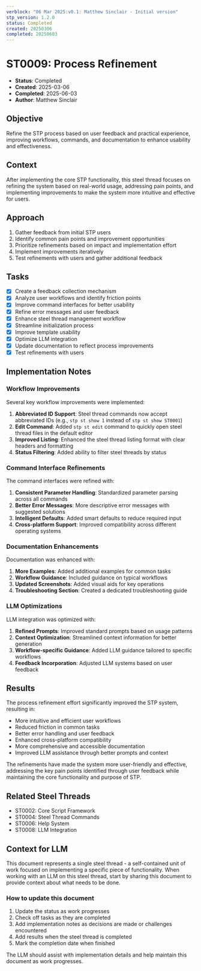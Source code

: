 ```yaml
---
verblock: "06 Mar 2025:v0.1: Matthew Sinclair - Initial version"
stp_version: 1.2.0
status: Completed
created: 20250306
completed: 20250603
---
```

# ST0009: Process Refinement

- **Status**: Completed
- **Created**: 2025-03-06
- **Completed**: 2025-06-03
- **Author**: Matthew Sinclair

## Objective

Refine the STP process based on user feedback and practical experience, improving workflows, commands, and documentation to enhance usability and effectiveness.

## Context

After implementing the core STP functionality, this steel thread focuses on refining the system based on real-world usage, addressing pain points, and implementing improvements to make the system more intuitive and effective for users.

## Approach

1. Gather feedback from initial STP users
2. Identify common pain points and improvement opportunities
3. Prioritize refinements based on impact and implementation effort
4. Implement improvements iteratively
5. Test refinements with users and gather additional feedback

## Tasks

- [x] Create a feedback collection mechanism
- [x] Analyze user workflows and identify friction points
- [x] Improve command interfaces for better usability
- [x] Refine error messages and user feedback
- [x] Enhance steel thread management workflow
- [x] Streamline initialization process
- [x] Improve template usability
- [x] Optimize LLM integration
- [x] Update documentation to reflect process improvements
- [x] Test refinements with users

## Implementation Notes

### Workflow Improvements

Several key workflow improvements were implemented:

1. **Abbreviated ID Support**: Steel thread commands now accept abbreviated IDs (e.g., `stp st show 1` instead of `stp st show ST0001`)
2. **Edit Command**: Added `stp st edit` command to quickly open steel thread files in the default editor
3. **Improved Listing**: Enhanced the steel thread listing format with clear headers and formatting
4. **Status Filtering**: Added ability to filter steel threads by status

### Command Interface Refinements

The command interfaces were refined with:

1. **Consistent Parameter Handling**: Standardized parameter parsing across all commands
2. **Better Error Messages**: More descriptive error messages with suggested solutions
3. **Intelligent Defaults**: Added smart defaults to reduce required input
4. **Cross-platform Support**: Improved compatibility across different operating systems

### Documentation Enhancements

Documentation was enhanced with:

1. **More Examples**: Added additional examples for common tasks
2. **Workflow Guidance**: Included guidance on typical workflows
3. **Updated Screenshots**: Added visual aids for key operations
4. **Troubleshooting Section**: Created a dedicated troubleshooting guide

### LLM Optimizations

LLM integration was optimized with:

1. **Refined Prompts**: Improved standard prompts based on usage patterns
2. **Context Optimization**: Streamlined context information for better generation
3. **Workflow-specific Guidance**: Added LLM guidance tailored to specific workflows
4. **Feedback Incorporation**: Adjusted LLM systems based on user feedback

## Results

The process refinement effort significantly improved the STP system, resulting in:

- More intuitive and efficient user workflows
- Reduced friction in common tasks
- Better error handling and user feedback
- Enhanced cross-platform compatibility
- More comprehensive and accessible documentation
- Improved LLM assistance through better prompts and context

The refinements have made the system more user-friendly and effective, addressing the key pain points identified through user feedback while maintaining the core functionality and purpose of STP.

## Related Steel Threads

- ST0002: Core Script Framework
- ST0004: Steel Thread Commands
- ST0006: Help System
- ST0008: LLM Integration

## Context for LLM

This document represents a single steel thread - a self-contained unit of work focused on implementing a specific piece of functionality. When working with an LLM on this steel thread, start by sharing this document to provide context about what needs to be done.

### How to update this document

1. Update the status as work progresses
2. Check off tasks as they are completed
3. Add implementation notes as decisions are made or challenges encountered
4. Add results when the steel thread is completed
5. Mark the completion date when finished

The LLM should assist with implementation details and help maintain this document as work progresses.
